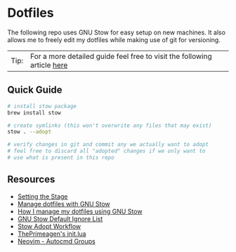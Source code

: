 # Dotfiles

The following repo uses GNU Stow for easy setup on new machines. It also allows me to freely edit my dotfiles while making use of git for versioning.

<!-- prettier-ignore -->
| | | 
|-|-|
| Tip: | For a more detailed guide feel free to visit the following article [here][_r0] |

## Quick Guide

```sh
# install stow package
brew install stow

# create symlinks (this won't overwrite any files that may exist)
stow . --adopt

# verify changes in git and commit any we actually want to adopt
# feel free to discard all "adopted" changes if we only want to
# use what is present in this repo
```

## Resources

-   [Setting the Stage][_r0]
-   [Manage dotfiles with GNU Stow][_r1]
-   [How I manage my dotfiles using GNU Stow][_r2]
-   [GNU Stow Default Ignore List][_r3]
-   [Stow Adopt Workflow][_r4]
-   [ThePrimeagen's init.lua][_r5]
-   [Neovim - Autocmd Groups][_r6]

[_r0]: https://www.lelopez.io/blog/dev-environement
[_r1]: https://dr563105.github.io/blog/manage-dotfiles-with-gnu-stow/
[_r2]: https://tamerlan.dev/how-i-manage-my-dotfiles-using-gnu-stow/
[_r3]: https://www.gnu.org/software/stow/manual/stow.html#Types-And-Syntax-Of-Ignore-Lists
[_r4]: https://unix.stackexchange.com/a/698982
[_r5]: https://github.com/ThePrimeagen/init.lua/tree/master
[_r6]: https://neovim.io/doc/user/autocmd.html#autocmd-groups
